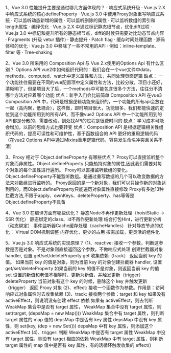 1、Vue 3.0 性能提升主要是通过哪几方面体现的？
· 响应式系统升级
  · Vue.js 2.X 中响应式系统的核心defineProperty
  · Vue.js 3.0 中使用Proxy对象重写响应式系统
    · 可以监听动态新增的属性
    · 可以监听删除的属性
    · 可以监听数组的索引和length属性
· 编译优化
  · Vue.js 2.X 中通过标记静态根节点，优化diff过程
  · Vue.js 3.0 中标记和提升所有的静态根节点，diff的时候只需要对比动态节点内容
    · Fragments (升级 vetur 插件)
    · 静态提升
    · Patch flag
    · 缓存时间处理函数
· 源码体积的优化
  · Vue.js 3.0 中移除了一些不常用的API
    · 例如：inline-template、filter 等
  · Tree-shaking


2、Vue 3.0 所采用的 Composition Api 与 Vue 2.x使用的Options Api 有什么区别？
Options API
vue2中如何组织代码的：我们会在一个vue文件中data，methods，computed，watch中定义属性和方法，共同处理页面逻辑
缺点： 一个功能往往需要在不同的vue配置项中定义属性和方法，比较分散，项目小还好，清晰明了，但是项目大了后，一个methods中可能包含很多个方法，往往分不清哪个方法对应着哪个功能
优点：新手入门会比较简单
Composition API
在vue3 Composition API 中，代码是根据逻辑功能来组织的，一个功能的所有api会放在一起（高内聚，低耦合），这样做，即时项目很大，功能很多，我们都能快速的定位到这个功能所用到的所有API，而不像vue2 Options API 中一个功能所用到的API都是分散的，需要改动，到处找API的过程是很费时间的
缺点：学习成本可能会增加，以前的思维方式也要转变
优点：Composition API 是根据逻辑相关性组织代码的，提高可读性和可维护性，基于函数组合的 API 更好的重用逻辑代码（在vue2 Options API中通过Mixins重用逻辑代码，容易发生命名冲突且关系不清）



3、Proxy 相对于 Object.defineProperty 有哪些优点？
Proxy可以直接监听整个对象而非属性。Object.defineProperty 只能劫持对象的属性,因此我们需要对每个对象的每个属性进行遍历。
Proxy可以直接监听数组的变化。Object.defineProperty不能监听数组。是通过重写数据的几个可以改变数据的方法来对数组进行监听的。
Proxy返回的是一个新对象，我们可以只操作新的对象达到目的，而Object.defineProperty只能遍历对象属性直接修改
Proxy有多达13种拦截方法,不限于apply、ownKeys、deleteProperty、has等等是Object.defineProperty不具备


4、Vue 3.0 在编译方面有哪些优化？
静态Node不再作更新处理（hoistStatic -> SSR 优化）
静态绑定的class、id不再作更新处理
结合打包Hint，进行更新分析（动态绑定）
事件监听器Cache缓存处理（cacheHandles）
针对静态节点的优化：
Virtual DOM机制调整
内存优化，更少的占用
按需加载，更灵活的组件化


5、Vue.js 3.0 响应式系统的实现原理？
(1)、reactive:
接收一个参数，判断这参数是否是对象。不是对象则直接返回这个参数，不做响应式处理
创建拦截器对象 handler, 设置 get/set/deleteProperty
get
收集依赖（track）
返回当前 key 的值。
如果当前 key 的值是对象，则为当前 key 的对象创建拦截器 handler, 设置 get/set/deleteProperty
如果当前的 key 的值不是对象，则返回当前 key 的值
set
设置的新值和老值不相等时，更新为新值，并触发更新（trigger）
deleteProperty
当前对象有这个 key 的时候，删除这个 key 并触发更新（trigger）
返回 Proxy 对象
(2)、effect: 接收一个函数作为参数。作用是：访问响应式对象属性时去收集依赖
(3)、track:
接收两个参数：target 和 key
如果没有 activeEffect，则说明没有创建 effect 依赖
如果有 activeEffect，则去判断 WeakMap 集合中是否有 target 属性，
WeakMap 集合中没有 target 属性，则 set(target, (depsMap = new Map()))
WeakMap 集合中有 target 属性，则判断 target 属性的 map 值的 depsMap 中是否有 key 属性
depsMap 中没有 key 属性，则 set(key, (dep = new Set()))
depsMap 中有 key 属性，则添加这个 activeEffect
(4)、trigger:
判断 WeakMap 中是否有 target 属性
WeakMap 中没有 target 属性，则没有 target 相应的依赖
WeakMap 中有 target 属性，则判断 target 属性的 map 值中是否有 key 属性，有的话循环触发收集的 effect()